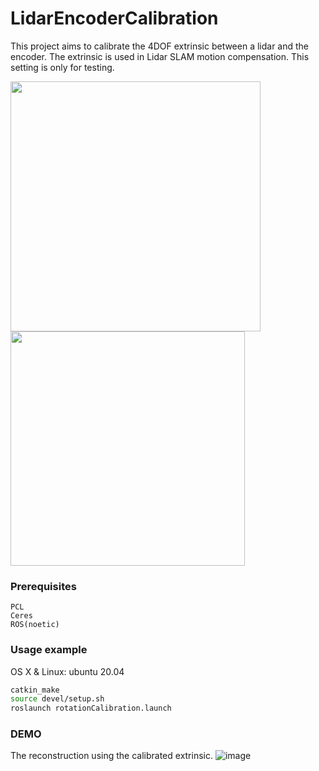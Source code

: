 # LidarEncoderCalibration


This project aims to calibrate the 4DOF extrinsic between a lidar and the encoder. The extrinsic is used in Lidar SLAM motion compensation.
This setting is only for testing.

<img src="https://github.com/peteryuan123/LidarEncoderCalibration/assets/33962726/fa2a05d3-eb61-40c6-84c5-aab035bf1273" width="400px">
<img src="https://github.com/peteryuan123/LidarEncoderCalibration/assets/33962726/8fc431b9-6419-4f3c-bacf-cf4827d6c99d" width="375px">

### Prerequisites 

```
PCL
Ceres
ROS(noetic)
```

### Usage example

OS X & Linux:
ubuntu 20.04

```sh
catkin_make
source devel/setup.sh
roslaunch rotationCalibration.launch
```

### DEMO
The reconstruction using the calibrated extrinsic.
![image](https://github.com/peteryuan123/LidarEncoderCalibration/assets/33962726/83629a83-4608-4f5d-a602-cbd0e6d92a97)

